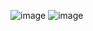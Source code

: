 ![image](https://github.com/hakanozer/tukcell_kotlin_2024/assets/74265465/61363a74-101d-4a01-b92c-add06df646a3)
![image](https://github.com/hakanozer/tukcell_kotlin_2024/assets/74265465/1389424c-2c73-4f80-8da3-ca4bc18318de)
